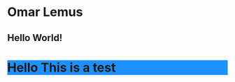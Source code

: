 # Omar Lemus
## Hello World!

<!DOCTYPE html>
<html>
<body>

<h1 style="background-color:DodgerBlue;">Hello  This is a test</h1>